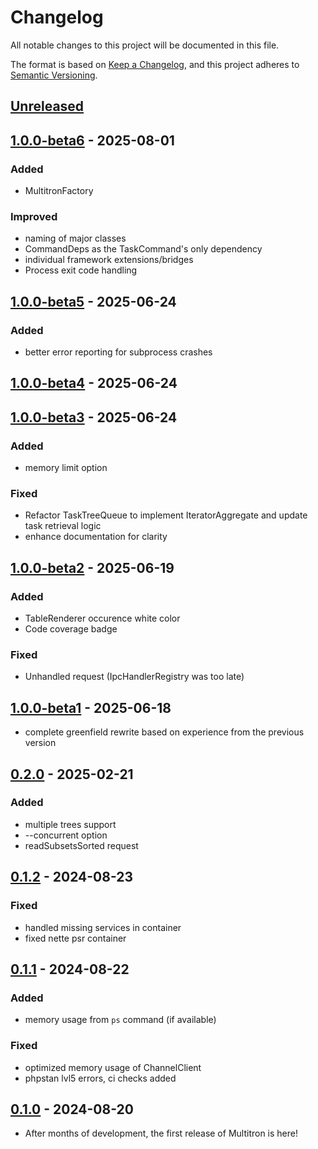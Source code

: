 # Changelog

All notable changes to this project will be documented in this file.

The format is based on [Keep a Changelog](https://keepachangelog.com/en/1.1.0/),
and this project adheres to [Semantic Versioning](https://semver.org/spec/v2.0.0.html).

## [Unreleased]



## [1.0.0-beta6] - 2025-08-01
### Added
- MultitronFactory

### Improved
- naming of major classes
- CommandDeps as the TaskCommand's only dependency
- individual framework extensions/bridges
- Process exit code handling

## [1.0.0-beta5] - 2025-06-24
### Added
- better error reporting for subprocess crashes

## [1.0.0-beta4] - 2025-06-24

## [1.0.0-beta3] - 2025-06-24
### Added
- memory limit option
### Fixed
- Refactor TaskTreeQueue to implement IteratorAggregate and update task retrieval logic
- enhance documentation for clarity

## [1.0.0-beta2] - 2025-06-19
### Added
- TableRenderer occurence white color
- Code coverage badge

### Fixed
- Unhandled request (IpcHandlerRegistry was too late)

## [1.0.0-beta1] - 2025-06-18
- complete greenfield rewrite based on experience from the previous version

## [0.2.0] - 2025-02-21
### Added
- multiple trees support
- --concurrent option
- readSubsetsSorted request

## [0.1.2] - 2024-08-23
### Fixed
- handled missing services in container
- fixed nette psr container

## [0.1.1] - 2024-08-22
### Added
- memory usage from `ps` command (if available)
### Fixed
- optimized memory usage of ChannelClient
- phpstan lvl5 errors, ci checks added

## [0.1.0] - 2024-08-20
- After months of development, the first release of Multitron is here!

[Unreleased]: https://github.com/riki137/multitron/compare/1.0.0-beta6...master
[1.0.0-beta6]: https://github.com/riki137/multitron/compare/1.0.0-beta5...1.0.0-beta6
[1.0.0-beta5]: https://github.com/riki137/multitron/compare/1.0.0-beta4...1.0.0-beta5
[1.0.0-beta4]: https://github.com/riki137/multitron/compare/1.0.0-beta3...1.0.0-beta4
[1.0.0-beta3]: https://github.com/riki137/multitron/compare/1.0.0-beta2...1.0.0-beta3
[1.0.0-beta2]: https://github.com/riki137/multitron/compare/1.0.0-beta1...1.0.0-beta2
[1.0.0-beta1]: https://github.com/riki137/multitron/compare/0.2.0...1.0.0-beta1
[0.2.0]: https://github.com/riki137/multitron/compare/0.1.2...0.2.0
[0.1.2]: https://github.com/riki137/multitron/compare/0.1.1...0.1.2
[0.1.1]: https://github.com/riki137/multitron/compare/0.1.0...0.1.1
[0.1.0]: https://github.com/riki137/multitron/releases/tag/0.1.0
